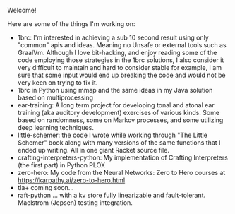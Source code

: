 Welcome!

Here are some of the things I'm working on:
- 1brc: I'm interested in achieving a sub 10 second result using only "common" apis and ideas. Meaning no Unsafe or external tools such as GraalVm. Although I love bit-hacking, and enjoy reading some of the code employing those strategies in the 1brc solutions, I also consider it very difficult to maintain and hard to consider stable for example, I am sure that some input would end up breaking the code and would not be very keen on trying to fix it.
- 1brc in Python using mmap and the same ideas in my Java solution based on multiprocessing
- ear-training: A long term project for developing tonal and atonal ear training (aka auditory development) exercises of various kinds. Some based on randomness, some on Markov processes, and some utilizing deep learning techniques.
- little-schemer: the code I wrote while working through "The Little Schemer" book along with many versions of the same functions that I ended up writing. All in one giant Racket source file.
- crafting-interpreters-python: My implementation of Crafting Interpreters (the first part) in Python PLOX
- zero-hero: My code from the Neural Networks: Zero to Hero courses at https://karpathy.ai/zero-to-hero.html
- tla+ coming soon...
- raft-python ... with a kv store fully linearizable and fault-tolerant. Maelstrom (Jepsen) testing integration.
